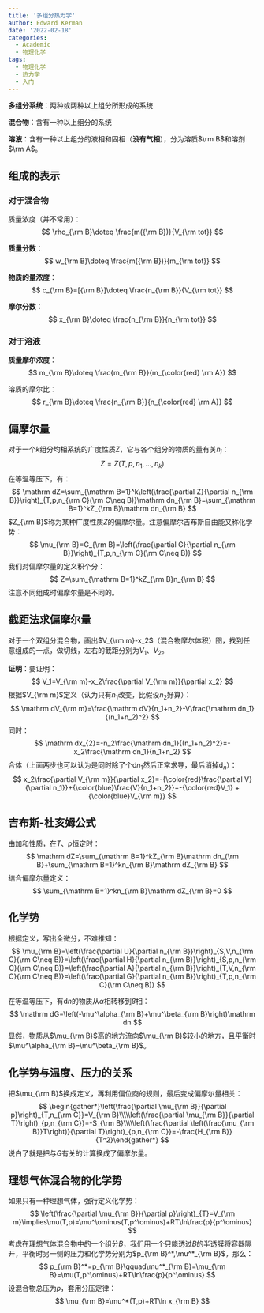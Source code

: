 ```yaml
---
title: '多组分热力学'
author: Edward Kerman
date: '2022-02-18'
categories:
  - Academic
  - 物理化学
tags:
  - 物理化学
  - 热力学
  - 入门
---
```


**多组分系统**：两种或两种以上组分所形成的系统

**混合物**：含有一种以上组分的系统

**溶液**：含有一种以上组分的液相和固相（**没有气相**），分为溶质$\rm B$和溶剂$\rm A$。

## 组成的表示

### 对于混合物

质量浓度（并不常用）：
$$
\rho_{\rm B}\doteq \frac{m({\rm B})}{V_{\rm tot}}
$$

**质量分数**：
$$
w_{\rm B}\doteq \frac{m({\rm B})}{m_{\rm tot}}
$$

**物质的量浓度**：
$$
c_{\rm B}=[{\rm B}]\doteq \frac{n_{\rm B}}{V_{\rm tot}}
$$

**摩尔分数**：
$$
x_{\rm B}\doteq \frac{n_{\rm B}}{n_{\rm tot}}
$$

### 对于溶液

**质量摩尔浓度**：
$$
m_{\rm B}\doteq \frac{m_{\rm B}}{m_{\color{red} \rm A}}
$$

溶质的摩尔比：
$$
r_{\rm B}\doteq \frac{n_{\rm B}}{n_{\color{red} \rm A}}
$$

## 偏摩尔量

对于一个$k$组分均相系统的广度性质$Z$，它与各个组分的物质的量有关$n_i$：
$$
Z=Z(T,p,n_1,\dots,n_k)
$$
在等温等压下，有：
$$
\mathrm dZ=\sum_{\mathrm B=1}^k\left(\frac{\partial Z}{\partial n_{\rm B}}\right)_{T,p,n_{\rm C}(\rm C\neq B)}\mathrm dn_{\rm B}=\sum_{\mathrm B=1}^kZ_{\rm B}\mathrm dn_{\rm B}
$$
$Z_{\rm B}$称为某种广度性质$Z$的偏摩尔量。注意偏摩尔吉布斯自由能又称化学势：
$$
\mu_{\rm B}=G_{\rm B}=\left(\frac{\partial G}{\partial n_{\rm B}}\right)_{T,p,n_{\rm C}(\rm C\neq B)}
$$
我们对偏摩尔量的定义积个分：
$$
Z=\sum_{\mathrm B=1}^kZ_{\rm B}n_{\rm B}
$$
注意不同组成时偏摩尔量是不同的。

## 截距法求偏摩尔量

对于一个双组分混合物，画出$V_{\rm m}-x_2$（混合物摩尔体积）图，找到任意组成的一点，做切线，左右的截距分别为$V_1$、$V_2$。

**证明**：要证明：
$$
V_1=V_{\rm m}-x_2\frac{\partial V_{\rm m}}{\partial x_2}
$$
根据$V_{\rm m}$定义（认为只有$n_1$改变，比假设$n_2$好算）：
$$
\mathrm dV_{\rm m}=\frac{\mathrm dV}{n_1+n_2}-V\frac{\mathrm dn_1}{(n_1+n_2)^2}
$$
同时：
$$
\mathrm dx_{2}=-n_2\frac{\mathrm dn_1}{(n_1+n_2)^2}=-x_2\frac{\mathrm dn_1}{n_1+n_2}
$$
合体（上面两步也可以认为是同时除了个$\mathrm dn_1$然后正常求导，最后消掉$\mathrm d_n$）：
$$
x_2\frac{\partial V_{\rm m}}{\partial x_2}=-{\color{red}\frac{\partial V}{\partial n_1}}+{\color{blue}\frac{V}{n_1+n_2}}=-{\color{red}V_1} + {\color{blue}V_{\rm m}}
$$

## 吉布斯-杜亥姆公式

由加和性质，在$T$、$p$恒定时：
$$
\mathrm dZ=\sum_{\mathrm B=1}^kZ_{\rm B}\mathrm dn_{\rm B}+\sum_{\mathrm B=1}^kn_{\rm B}\mathrm dZ_{\rm B}
$$
结合偏摩尔量定义：
$$
\sum_{\mathrm B=1}^kn_{\rm B}\mathrm dZ_{\rm B}=0
$$

## 化学势

根据定义，写出全微分，不难推知：
$$
\mu_{\rm B}=\left(\frac{\partial U}{\partial n_{\rm B}}\right)_{S,V,n_{\rm C}(\rm C\neq B)}=\left(\frac{\partial H}{\partial n_{\rm B}}\right)_{S,p,n_{\rm C}(\rm C\neq B)}=\left(\frac{\partial A}{\partial n_{\rm B}}\right)_{T,V,n_{\rm C}(\rm C\neq B)}=\left(\frac{\partial G}{\partial n_{\rm B}}\right)_{T,p,n_{\rm C}(\rm C\neq B)}
$$

在等温等压下，有$\mathrm dn$的物质从$\alpha$相转移到$\beta$相：
$$
\mathrm dG=\left(-\mu^\alpha_{\rm B}+\mu^\beta_{\rm B}\right)\mathrm dn
$$
显然，物质从$\mu_{\rm B}$高的地方流向$\mu_{\rm B}$较小的地方，且平衡时$\mu^\alpha_{\rm B}=\mu^\beta_{\rm B}$。

## 化学势与温度、压力的关系

把$\mu_{\rm B}$换成定义，再利用偏位商的规则，最后变成偏摩尔量相关：
$$
\begin{gather*}\left(\frac{\partial \mu_{\rm B}}{\partial p}\right)_{T,n_{\rm C}}=V_{\rm B}\\\\\left(\frac{\partial \mu_{\rm B}}{\partial T}\right)_{p,n_{\rm C}}=-S_{\rm B}\\\\\left(\frac{\partial \left(\frac{\mu_{\rm B}}T\right)}{\partial T}\right)_{p,n_{\rm C}}=-\frac{H_{\rm B}}{T^2}\end{gather*}
$$
说白了就是把与$G$有关的计算换成了偏摩尔量。

## 理想气体混合物的化学势

如果只有一种理想气体，强行定义化学势：
$$
\left(\frac{\partial \mu_{\rm B}}{\partial p}\right)_{T}=V_{\rm m}\implies\mu(T,p)=\mu^\ominus(T,p^\ominus)+RT\ln\frac{p}{p^\ominus}
$$
考虑在理想气体混合物中的一个组分$B$，我们用一个只能透过$B$的半透膜将容器隔开，平衡时另一侧的压力和化学势分别为$p_{\rm B}^*,\mu^*_{\rm B}$，那么：
$$
p_{\rm B}^*=p_{\rm B}\qquad\mu^*_{\rm B}=\mu_{\rm B}=\mu(T,p^\ominus)+RT\ln\frac{p}{p^\ominus}
$$
设混合物总压为$p$，套用分压定律：
$$
\mu_{\rm B}=\mu^*(T,p)+RT\ln x_{\rm B}
$$
